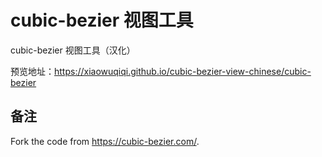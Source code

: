 # cubic-bezier 视图工具
cubic-bezier 视图工具（汉化）

预览地址：https://xiaowuqiqi.github.io/cubic-bezier-view-chinese/cubic-bezier

## 备注
Fork the code from https://cubic-bezier.com/.
